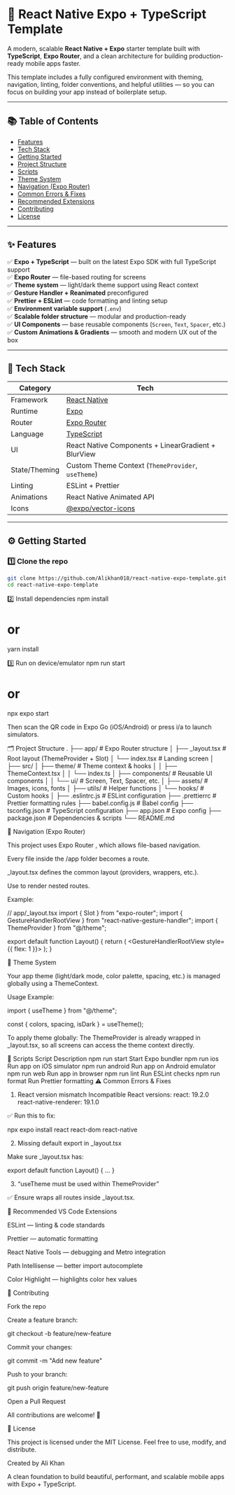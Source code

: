 # 🚀 React Native Expo + TypeScript Template

A modern, scalable **React Native + Expo** starter template built with **TypeScript**, **Expo Router**, and a clean architecture for building production-ready mobile apps faster.

This template includes a fully configured environment with theming, navigation, linting, folder conventions, and helpful utilities — so you can focus on building your app instead of boilerplate setup.

---

## 📚 Table of Contents

- [Features](#-features)
- [Tech Stack](#-tech-stack)
- [Getting Started](#-getting-started)
- [Project Structure](#-project-structure)
- [Scripts](#-scripts)
- [Theme System](#-theme-system)
- [Navigation (Expo Router)](#-navigation-expo-router)
- [Common Errors & Fixes](#-common-errors--fixes)
- [Recommended Extensions](#-recommended-extensions)
- [Contributing](#-contributing)
- [License](#-license)

---

## ✨ Features

✅ **Expo + TypeScript** — built on the latest Expo SDK with full TypeScript support  
✅ **Expo Router** — file-based routing for screens  
✅ **Theme system** — light/dark theme support using React context  
✅ **Gesture Handler + Reanimated** preconfigured  
✅ **Prettier + ESLint** — code formatting and linting setup  
✅ **Environment variable support** (`.env`)  
✅ **Scalable folder structure** — modular and production-ready  
✅ **UI Components** — base reusable components (`Screen`, `Text`, `Spacer`, etc.)  
✅ **Custom Animations & Gradients** — smooth and modern UX out of the box  

---

## 🧱 Tech Stack

| Category | Tech |
|-----------|------|
| Framework | [React Native](https://reactnative.dev/) |
| Runtime | [Expo](https://expo.dev/) |
| Router | [Expo Router](https://expo.github.io/router/docs/) |
| Language | [TypeScript](https://www.typescriptlang.org/) |
| UI | React Native Components + LinearGradient + BlurView |
| State/Theming | Custom Theme Context (`ThemeProvider`, `useTheme`) |
| Linting | ESLint + Prettier |
| Animations | React Native Animated API |
| Icons | [@expo/vector-icons](https://docs.expo.dev/guides/icons/) |

---

## ⚙️ Getting Started

### 1️⃣ Clone the repo
```bash
git clone https://github.com/Alikhan018/react-native-expo-template.git
cd react-native-expo-template
```

2️⃣ Install dependencies
npm install
# or
yarn install

3️⃣ Run on device/emulator
npm run start
# or
npx expo start

Then scan the QR code in Expo Go (iOS/Android) or press i/a to launch simulators.


🗂️ Project Structure
.
├── app/                    # Expo Router structure
│   ├── _layout.tsx         # Root layout (ThemeProvider + Slot)
│   └── index.tsx           # Landing screen
│
├── src/
│   ├── theme/              # Theme context & hooks
│   │   ├── ThemeContext.tsx
│   │   └── index.ts
│   ├── components/         # Reusable UI components
│   │   └── ui/             # Screen, Text, Spacer, etc.
│   ├── assets/             # Images, icons, fonts
│   ├── utils/              # Helper functions
│   └── hooks/              # Custom hooks
│
├── .eslintrc.js            # ESLint configuration
├── .prettierrc             # Prettier formatting rules
├── babel.config.js         # Babel config
├── tsconfig.json           # TypeScript configuration
├── app.json                # Expo config
├── package.json            # Dependencies & scripts
└── README.md

🧭 Navigation (Expo Router)

This project uses Expo Router
, which allows file-based navigation.

Every file inside the /app folder becomes a route.

_layout.tsx defines the common layout (providers, wrappers, etc.).

Use <Slot /> to render nested routes.

Example:

// app/_layout.tsx
import { Slot } from "expo-router";
import { GestureHandlerRootView } from "react-native-gesture-handler";
import { ThemeProvider } from "@/theme";

export default function Layout() {
  return (
    <GestureHandlerRootView style={{ flex: 1 }}>
      <ThemeProvider>
        <Slot />
      </ThemeProvider>
    </GestureHandlerRootView>
  );
}

🎨 Theme System

Your app theme (light/dark mode, color palette, spacing, etc.) is managed globally using a ThemeContext.

Usage Example:

import { useTheme } from "@/theme";

const { colors, spacing, isDark } = useTheme();


To apply theme globally:
The ThemeProvider is already wrapped in _layout.tsx, so all screens can access the theme context directly.

🧰 Scripts
Script	Description
npm run start	Start Expo bundler
npm run ios	Run app on iOS simulator
npm run android	Run app on Android emulator
npm run web	Run app in browser
npm run lint	Run ESLint checks
npm run format	Run Prettier formatting
⚠️ Common Errors & Fixes
1. React version mismatch
Incompatible React versions:
react: 19.2.0
react-native-renderer: 19.1.0


✅ Run this to fix:

npx expo install react react-dom react-native

2. Missing default export in _layout.tsx

Make sure _layout.tsx has:

export default function Layout() { ... }

3. “useTheme must be used within ThemeProvider”

✅ Ensure <ThemeProvider> wraps all routes inside _layout.tsx.

🧩 Recommended VS Code Extensions

ESLint — linting & code standards

Prettier — automatic formatting

React Native Tools — debugging and Metro integration

Path Intellisense — better import autocomplete

Color Highlight — highlights color hex values

🤝 Contributing

Fork the repo

Create a feature branch:

git checkout -b feature/new-feature


Commit your changes:

git commit -m "Add new feature"


Push to your branch:

git push origin feature/new-feature


Open a Pull Request

All contributions are welcome! 🚀

📄 License

This project is licensed under the MIT License.
Feel free to use, modify, and distribute.

Created by Ali Khan

A clean foundation to build beautiful, performant, and scalable mobile apps with Expo + TypeScript.
